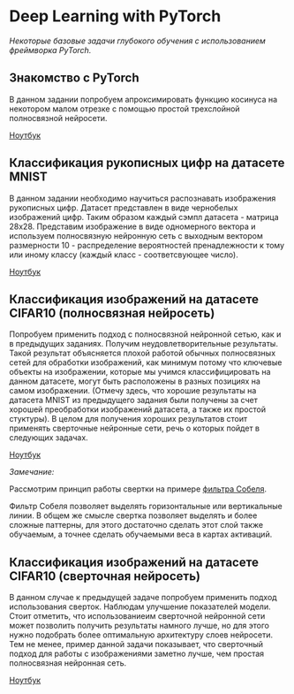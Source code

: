 # Deep Learning with PyTorch

*Некоторые базовые задачи глубокого обучения с использованием фреймворка PyTorch.*


## Знакомство с PyTorch

В данном задании попробуем апроксимировать функцию косинуса на некотором малом отрезке с помощью простой трехслойной полносвязной нейросети.

[Ноутбук](./Introduction_in_Pytorch.ipynb)

## Классификация рукописных цифр на датасете MNIST

В данном задании необходимо научиться распознавать изображения рукописных цифр. Датасет представлен в виде чернобелых изображений цифр. Таким образом каждый сэмпл датасета - матрица 28х28. Представим изображение в виде одномерного вектора и используем полносвязную нейронную сеть с выходным вектором размерности 10 - распределение вероятностей пренадлежности к тому или иному классу (каждый класс - соответсвующее число).

[Ноутбук](./MNIST_classification.ipynb)

## Классификация изображений на датасете CIFAR10 (полносвязная нейросеть)

Попробуем применить подход с полносвязной нейронной сетью, как и в предыдущих заданиях. Получим неудовлетворительные результаты. Такой результат объясняется плохой работой обычных полносвязных сетей для обработки изображений, как минимум потому что ключевые объекты на изображении, которые мы учимся классифицировать на данном датасете, могут быть расположены в разных позициях на самом изображении. (Отмечу здесь, что хорошие результаты на датасета MNIST из предыдущего задания были получены за счет хорошей преобработки изображений датасета, а также их простой стуктуры). В целом для получения хороших результатов стоит применять сверточные нейронные сети, речь о которых пойдет в следующих задачах.

[Ноутбук](./CIFAR_Classification.ipynb)


*Замечание:*

Рассмотрим принцип работы свертки на примере [фильтра Собеля](./Sobel_filter.ipynb).


Фильтр Собеля позволяет выделять горизонтальные или вертикальные линии. В общем же смысле свертка позволяет выделять и более сложные паттерны, для этого достаточно сделать этот слой также обучаемым, а точнее сделать обучаемыми веса в картах активаций. 

## Классификация изображений на датасете CIFAR10 (сверточная нейросеть)

В данном случае к предыдущей задаче попробуем применить подход использования сверток. Наблюдам улучшение показателей модели. Стоит отметить, что использованиеим сверточной нейронной сети может позволить получить результаты намного лучше, но для этого нужно подобрать более оптимальную архитектуру слоев нейросети. Тем не менее, пример данной задачи показывает, что сверточный подход для работы с изображениями заметно лучше, чем простая полносвязная нейронная сеть. 

[Ноутбук](./CIFAR_Classification_CNN.ipynb)